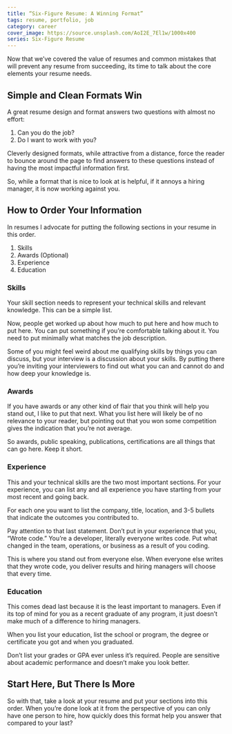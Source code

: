 ```yaml
---
title: “Six-Figure Resume: A Winning Format”
tags: resume, portfolio, job
category: career
cover_image: https://source.unsplash.com/AoI2E_7El1w/1000x400
series: Six-Figure Resume
---
```

Now that we’ve covered the value of resumes and common mistakes that will prevent any resume from succeeding, its time to talk about the core elements your resume needs.

## Simple and Clean Formats Win

A great resume design and format answers two questions with almost no effort:

1. Can you do the job?
2. Do I want to work with you?

Cleverly designed formats, while attractive from a distance, force the reader to bounce around the page to find answers to these questions instead of having the most impactful information first.

So, while a format that is nice to look at is helpful, if it annoys a hiring manager, it is now working against you.

## How to Order Your Information

In resumes I advocate for putting the following sections in your resume in this order.

1. Skills
2. Awards (Optional)
3. Experience
4. Education

### Skills

Your skill section needs to represent your technical skills and relevant knowledge. This can be a simple list.

Now, people get worked up about how much to put here and how much to put here. You can put something if you’re comfortable talking about it. You need to put minimally what matches the job description.

Some of you might feel weird about me qualifying skills by things you can discuss, but your interview is a discussion about your skills. By putting there you’re inviting your interviewers to find out what you can and cannot do and how deep your knowledge is.

### Awards

If you have awards or any other kind of flair that you think will help you stand out, I like to put that next. What you list here will likely be of no relevance to your reader, but pointing out that you won some competition gives the indication that you’re not average.

So awards, public speaking, publications, certifications are all things that can go here. Keep it short.

### Experience

This and your technical skills are the two most important sections. For your experience, you can list any and all experience you have starting from your most recent and going back.

For each one you want to list the company, title, location, and 3-5 bullets that indicate the outcomes you contributed to.

Pay attention to that last statement. Don’t put in your experience that you, “Wrote code.” You’re a developer, literally everyone writes code. Put what changed in the team, operations, or business as a result of you coding.

This is where you stand out from everyone else. When everyone else writes that they wrote code, you deliver results and hiring managers will choose that every time.

### Education

This comes dead last because it is the least important to managers. Even if its top of mind for you as a recent graduate of any program, it just doesn’t make much of a difference to hiring managers.

When you list your education, list the school or program, the degree or certificate you got and when you graduated.

Don’t list your grades or GPA ever unless it’s required. People are sensitive about academic performance and doesn’t make you look better.

## Start Here, But There Is More

So with that, take a look at your resume and put your sections into this order. When you’re done look at it from the perspective of you can only have one person to hire, how quickly does this format help you answer that compared to your last?